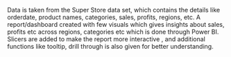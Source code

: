 Data is taken from the Super Store data set, which contains the details like orderdate, product names, categories, sales, profits, regions, etc.
A report/dashboard created with few visuals which gives insights about sales, profits etc across regions, categories etc which is done through Power BI.
Slicers are added to make the report more interactive , and additional functions like tooltip, drill through is also given for better understanding.
